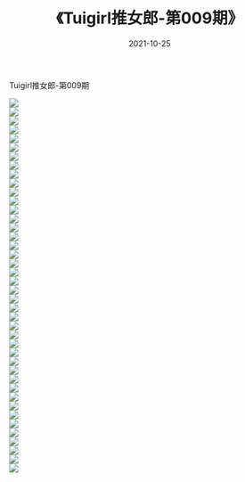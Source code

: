 ﻿---
layout: post
title:  《Tuigirl推女郎-第009期》
date:   2021-10-25
img: http://imgx.orgx.ga/漏D/网络美图/2021/Tuigirl推女郎-第009期/000.jpg
categories: [美女, 清纯, 唯美]
---

Tuigirl推女郎-第009期

  ![](http://imgx.orgx.ga/漏D/网络美图/2021/Tuigirl推女郎-第009期/001.jpg) <br> ![](http://imgx.orgx.ga/漏D/网络美图/2021/Tuigirl推女郎-第009期/002.jpg) <br> ![](http://imgx.orgx.ga/漏D/网络美图/2021/Tuigirl推女郎-第009期/003.jpg) <br> ![](http://imgx.orgx.ga/漏D/网络美图/2021/Tuigirl推女郎-第009期/004.jpg) <br> ![](http://imgx.orgx.ga/漏D/网络美图/2021/Tuigirl推女郎-第009期/005.jpg) <br> ![](http://imgx.orgx.ga/漏D/网络美图/2021/Tuigirl推女郎-第009期/006.jpg) <br> ![](http://imgx.orgx.ga/漏D/网络美图/2021/Tuigirl推女郎-第009期/007.jpg) <br> ![](http://imgx.orgx.ga/漏D/网络美图/2021/Tuigirl推女郎-第009期/008.jpg) <br> ![](http://imgx.orgx.ga/漏D/网络美图/2021/Tuigirl推女郎-第009期/009.jpg) <br> ![](http://imgx.orgx.ga/漏D/网络美图/2021/Tuigirl推女郎-第009期/010.jpg) <br> ![](http://imgx.orgx.ga/漏D/网络美图/2021/Tuigirl推女郎-第009期/011.jpg) <br> ![](http://imgx.orgx.ga/漏D/网络美图/2021/Tuigirl推女郎-第009期/012.jpg) <br> ![](http://imgx.orgx.ga/漏D/网络美图/2021/Tuigirl推女郎-第009期/013.jpg) <br> ![](http://imgx.orgx.ga/漏D/网络美图/2021/Tuigirl推女郎-第009期/014.jpg) <br> ![](http://imgx.orgx.ga/漏D/网络美图/2021/Tuigirl推女郎-第009期/015.jpg) <br> ![](http://imgx.orgx.ga/漏D/网络美图/2021/Tuigirl推女郎-第009期/016.jpg) <br> ![](http://imgx.orgx.ga/漏D/网络美图/2021/Tuigirl推女郎-第009期/017.jpg) <br> ![](http://imgx.orgx.ga/漏D/网络美图/2021/Tuigirl推女郎-第009期/018.jpg) <br> ![](http://imgx.orgx.ga/漏D/网络美图/2021/Tuigirl推女郎-第009期/019.jpg) <br> ![](http://imgx.orgx.ga/漏D/网络美图/2021/Tuigirl推女郎-第009期/020.jpg) <br> ![](http://imgx.orgx.ga/漏D/网络美图/2021/Tuigirl推女郎-第009期/021.jpg) <br> ![](http://imgx.orgx.ga/漏D/网络美图/2021/Tuigirl推女郎-第009期/022.jpg) <br> ![](http://imgx.orgx.ga/漏D/网络美图/2021/Tuigirl推女郎-第009期/023.jpg) <br> ![](http://imgx.orgx.ga/漏D/网络美图/2021/Tuigirl推女郎-第009期/024.jpg) <br> ![](http://imgx.orgx.ga/漏D/网络美图/2021/Tuigirl推女郎-第009期/025.jpg) <br> ![](http://imgx.orgx.ga/漏D/网络美图/2021/Tuigirl推女郎-第009期/026.jpg) <br> ![](http://imgx.orgx.ga/漏D/网络美图/2021/Tuigirl推女郎-第009期/027.jpg) <br> ![](http://imgx.orgx.ga/漏D/网络美图/2021/Tuigirl推女郎-第009期/028.jpg) <br> ![](http://imgx.orgx.ga/漏D/网络美图/2021/Tuigirl推女郎-第009期/029.jpg) <br> ![](http://imgx.orgx.ga/漏D/网络美图/2021/Tuigirl推女郎-第009期/030.jpg) <br> ![](http://imgx.orgx.ga/漏D/网络美图/2021/Tuigirl推女郎-第009期/031.jpg) <br> ![](http://imgx.orgx.ga/漏D/网络美图/2021/Tuigirl推女郎-第009期/032.jpg) <br> ![](http://imgx.orgx.ga/漏D/网络美图/2021/Tuigirl推女郎-第009期/033.jpg) <br> ![](http://imgx.orgx.ga/漏D/网络美图/2021/Tuigirl推女郎-第009期/034.jpg) <br> ![](http://imgx.orgx.ga/漏D/网络美图/2021/Tuigirl推女郎-第009期/035.jpg) <br> ![](http://imgx.orgx.ga/漏D/网络美图/2021/Tuigirl推女郎-第009期/036.jpg) <br> ![](http://imgx.orgx.ga/漏D/网络美图/2021/Tuigirl推女郎-第009期/037.jpg) <br> ![](http://imgx.orgx.ga/漏D/网络美图/2021/Tuigirl推女郎-第009期/038.jpg) <br> ![](http://imgx.orgx.ga/漏D/网络美图/2021/Tuigirl推女郎-第009期/039.jpg) <br> ![](http://imgx.orgx.ga/漏D/网络美图/2021/Tuigirl推女郎-第009期/040.jpg) <br> ![](http://imgx.orgx.ga/漏D/网络美图/2021/Tuigirl推女郎-第009期/041.jpg) <br> ![](http://imgx.orgx.ga/漏D/网络美图/2021/Tuigirl推女郎-第009期/042.jpg) <br>